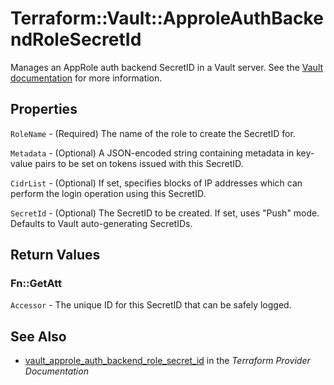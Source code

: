 # Terraform::Vault::ApproleAuthBackendRoleSecretId

Manages an AppRole auth backend SecretID in a Vault server. See the [Vault
documentation](https://www.vaultproject.io/docs/auth/approle.html) for more
information.

## Properties

`RoleName` - (Required) The name of the role to create the SecretID for.

`Metadata` - (Optional) A JSON-encoded string containing metadata in
key-value pairs to be set on tokens issued with this SecretID.

`CidrList` - (Optional) If set, specifies blocks of IP addresses which can
perform the login operation using this SecretID.

`SecretId` - (Optional) The SecretID to be created. If set, uses "Push"
mode.  Defaults to Vault auto-generating SecretIDs.


## Return Values

### Fn::GetAtt

`Accessor` - The unique ID for this SecretID that can be safely logged.

## See Also

* [vault_approle_auth_backend_role_secret_id](https://www.terraform.io/docs/providers/vault/r/approle_auth_backend_role_secret_id.html) in the _Terraform Provider Documentation_
